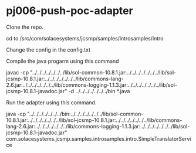 # pj006-push-poc-adapter

Clone the repo.

cd to /src/com/solacesystems/jcsmp/samples/introsamples/intro

Change the config in the config.txt

Compile the java progarm using this command

javac -cp "../../../../../../../lib/sol-common-10.8.1.jar:../../../../../../../lib/sol-jcsmp-10.8.1.jar:../../../../../../../lib/commons-lang-2.6.jar:../../../../../../../lib/commons-logging-1.1.3.jar:../../../../../../../lib/sol-jcsmp-10.8.1-javadoc.jar" -d ../../../../../../../bin *.java

Run the adapter using this command.

java -cp "../../../../../../../bin:../../../../../../../lib/sol-common-10.8.1.jar:../../../../../../../lib/sol-jcsmp-10.8.1.jar:../../../../../../../lib/commons-lang-2.6.jar:../../../../../../../lib/commons-logging-1.1.3.jar:../../../../../../../lib/sol-jcsmp-10.8.1-javadoc.jar" com.solacesystems.jcsmp.samples.introsamples.intro.SimpleTranslatorService
